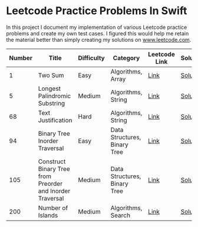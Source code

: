 # Leetcode Practice Problems In Swift

In this project I document my implementation of various Leetcode practice problems and create my own test cases.  I figured this would help me retain the material better than simply creating my solutions on www.leetcode.com.

| Number | Title | Difficulty | Category | Leetcode Link | Solution | Test |
| ----------- | ----------- | ----------- | ----------- | ----------- | ----------- | ----------- |
| 1 | Two Sum | Easy | Algorithms, Array | [Link](https://leetcode.com/problems/two-sum/) | [Solution](https://github.com/tripphillips/LeetcodeProblemsInSwift/blob/master/Algorithm%20Problems/LC1.swift) | [Test](https://github.com/tripphillips/LeetcodeProblemsInSwift/blob/master/Algorithm%20Problems/Algorithm%20Problem%20Tests/LC1Tests.swift) |
| 5 | Longest Palindromic Substring | Medium | Algorithms, String | [Link](https://leetcode.com/problems/longest-palindromic-substring/) | [Solution](https://github.com/tripphillips/LeetcodeProblemsInSwift/blob/master/Algorithm%20Problems/LC5.swift) | [Test](https://github.com/tripphillips/LeetcodeProblemsInSwift/blob/master/Algorithm%20Problems/Algorithms%20Tests/LC5Tests.swift) |
| 68 | Text Justification | Hard | Algorithms, String | [Link](https://leetcode.com/problems/text-justification/) | [Solution](https://github.com/tripphillips/LeetcodeProblemsInSwift/blob/master/Algorithm%20Problems/LC68.swift) | [Test](https://github.com/tripphillips/LeetcodeProblemsInSwift/blob/master/Algorithm%20Problems/Algorithm%20Problem%20Tests/LC68Tests.swift) |
| 94 | Binary Tree Inorder Traversal | Easy | Data Structures, Binary Tree | [Link](https://leetcode.com/problems/binary-tree-inorder-traversal/) | [Solution](https://github.com/tripphillips/LeetcodeProblemsInSwift/blob/master/Data%20Structure%20Problems/LC94.swift) | [Test](https://github.com/tripphillips/LeetcodeProblemsInSwift/blob/master/Data%20Structure%20Problems/Data%20Structure%20Problem%20Tests/LC94Tests.swift) |
| 105 | Construct Binary Tree from Preorder and Inorder Traversal | Medium | Data Structures, Binary Tree | [Link](https://leetcode.com/problems/construct-binary-tree-from-preorder-and-inorder-traversal/) | [Solution](https://github.com/tripphillips/LeetcodeProblemsInSwift/blob/master/Data%20Structure%20Problems/LC105.swift) | [Test](https://github.com/tripphillips/LeetcodeProblemsInSwift/blob/master/Data%20Structure%20Problems/Data%20Structures%20Tests/LC105Tests.swift) | 
| 200 | Number of Islands | Medium | Algorithms, Search | [Link](https://leetcode.com/problems/number-of-islands/) | [Solution](https://github.com/tripphillips/LeetcodeProblemsInSwift/blob/master/Algorithm%20Problems/LC200.swift) | [Test](https://github.com/tripphillips/LeetcodeProblemsInSwift/blob/master/Algorithm%20Problems/Algorithms%20Tests/LC200Tests.swift) | 
